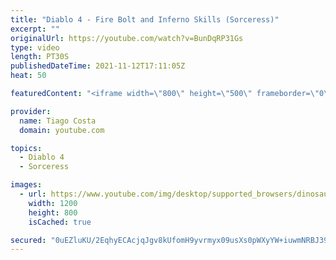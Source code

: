 ```yaml
---
title: "Diablo 4 - Fire Bolt and Inferno Skills (Sorceress)"
excerpt: ""
originalUrl: https://youtube.com/watch?v=BunDqRP31Gs
type: video
length: PT30S
publishedDateTime: 2021-11-12T17:11:05Z
heat: 50

featuredContent: "<iframe width=\"800\" height=\"500\" frameborder=\"0\" src=\"https://www.youtube.com/embed/BunDqRP31Gs\" allow=\"accelerometer; autoplay; encrypted-media; gyroscope; picture-in-picture\" allowfullscreen></iframe>"

provider:
  name: Tiago Costa
  domain: youtube.com

topics:
  - Diablo 4
  - Sorceress

images:
  - url: https://www.youtube.com/img/desktop/supported_browsers/dinosaur.png
    width: 1200
    height: 800
    isCached: true

secured: "0uEZluKU/2EqhyECAcjqJgv8kUfomH9yvrmyx09usXs0pWXyYW+iuwmNRBJ39BYhon69NfbdmnHDhwcZoe2Mx5pDwcHMrHZpUsO/BqeaQcuZNV5fXPFlbiSC9xIhA8csFOkksMlI5HpOLrT3cpLaxcE+muSwhHm/qjSpS4Kxtmt2gujE8zvv4ha60zDnRP/8RP+Xqxiri7Jawap2GALSm2HNCkkF08hiCU0RamM16kR8VpGF5eWyPRwdTJBA2na6oQWuXIV4catGYQYr1+unMRquYOBTfBGaGke4H+t56Fdx8pc1MRTW0Vtu5LPTvxsJ6UFv6zioShQJmJMk6XvY74Jy5LEdmn1RnFtQ/GO7VlmKWlpoWMmX3+5UTMvT9nGiEo6D/69JD0qOFUsIre1aXPYv9x4GCVHp5qTwD//1rc0=;Ywe6+rYDaDWHis2k1P+O/Q=="
---
```



